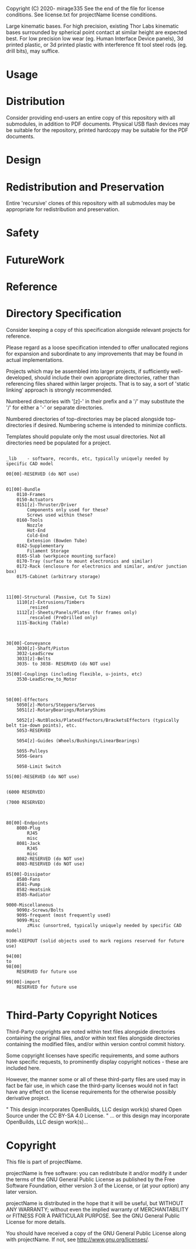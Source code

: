 Copyright (C) 2020- mirage335
See the end of the file for license conditions.
See license.txt for projectName license conditions.



Large kinematic bases. For high precision, existing Thor Labs kinematic bases surrounded by spherical point contact at similar height are expected best. For low precision low wear (eg. Human Interface Device panels), 3d printed plastic, or 3d printed plastic with interference fit tool steel rods (eg. drill bits), may suffice.


# Usage


# Distribution

Consider providing end-users an entire copy of this repository with all submodules, in addition to PDF documents. Physical USB flash devices may be suitable for the repository, printed hardcopy may be suitable for the PDF documents.


# Design


# Redistribution and Preservation

Entire 'recursive' clones of this repository with all submodules may be appropriate for redistribution and preservation.


# Safety


# FutureWork


# Reference


# Directory Specification

Consider keeping a copy of this specification alongside relevant projects for reference.

Please regard as a loose specification intended to offer unallocated regions for expansion and subordinate to any improvements that may be found in actual implementations.


Projects which may be assembled into larger projects, if sufficiently well-developed, should include their own appropriate directories, rather than referencing files shared within larger projects. That is to say, a sort of 'static linking' approach is strongly recommended.



Numbered directories with '[z]-' in their prefix and a '/' may substitute the '/' for either a '-' or separate directories.

Numbered directories of top-directories may be placed alongside top-directories if desired. Numbering scheme is intended to minimize conflicts.

Templates should populate only the most usual directories. Not all directories need be populated for a project.


```

_lib	- software, records, etc, typically uniquely needed by specific CAD model

00[00]-RESERVED (do NOT use)


01[00]-Bundle
	0110-Frames
	0150-Actuators
	0151[z]-Thruster/Driver
		Components only used for these?
		Screws used within these?
	0160-Tools
		Nozzle
		Hot-End
		Cold-End
		Extension (Bowden Tube)
	0162-Supplementary
		Filament Storage
	0165-Slab (workpiece mounting surface)
	0170-Tray (surface to mount electronics and similar)
	0172-Rack (enclosure for electronics and similar, and/or junction box)
	0175-Cabinet (arbitrary storage)



11[00]-Structural (Passive, Cut To Size)
	1110[z]-Extrusions/Timbers
		_resized
	1112[z]-Sheets/Panels/Plates (for frames only)
		_rescaled (PreDrilled only)
	1115-Backing (Table)



30[00]-Conveyance
	3030[z]-Shaft/Piston
	3032-LeadScrew
	3033[z]-Belts
	3035- to 3038- RESERVED (do NOT use)

35[00]-Couplings (including flexible, u-joints, etc)
	3530-LeadScrew_to_Motor



50[00]-Effectors
	5050[z]-Motors/Steppers/Servos
	5051[z]-RotaryBearings/RotaryShims
	
	5052[z]-NutBlocks/PlatesEffectors/BracketsEffectors (typically belt tie-down points), etc.
	5053-RESERVED
	
	5054[z]-Guides (Wheels/Bushings/LinearBearings)
	
	5055-Pulleys
	5056-Gears
	
	5058-Limit Switch

55[00]-RESERVED (do NOT use)
	

(6000 RESERVED)

(7000 RESERVED)



80[00]-Endpoints
	8080-Plug
		RJ45
		misc
	8081-Jack
		RJ45
		misc
	8082-RESERVED (do NOT use)
	8083-RESERVED (do NOT use)

85[00]-Dissipator
	8580-Fans
	8581-Pump
	8582-Heatsink
	8585-Radiator

9000-Miscellaneous
	9090z-Screws/Bolts
	9095-frequent (most frequently used)
	9099-Misc
		zMisc (unsortred, typically uniquely needed by specific CAD model)

9100-KEEPOUT (solid objects used to mark regions reserved for future use)

94[00]
to
98[00]
	RESERVED for future use

99[00]-import
	RESERVED for future use


```



# Third-Party Copyright Notices

Third-Party copyrights are noted within text files alongside directories containing the original files, and/or within text files alongside directories containing the modified files, and/or within version control commit history.

Some copyright licenses have specific requirements, and some authors have specific requests, to prominently display copyright notices - these are included here.

However, the manner some or all of these third-party files are used may in fact be fair use, in which case the third-party licenses would not in fact have any effect on the license requirements for the otherwise possibly derivative project.


"
This design incorporates OpenBuilds, LLC design work(s) shared Open Source under the CC BY-SA 4.0 License.
"
... or this design may incorporate OpenBuilds, LLC design work(s)...







# Copyright

This file is part of projectName.

projectName is free software: you can redistribute it and/or modify
it under the terms of the GNU General Public License as published by
the Free Software Foundation, either version 3 of the License, or
(at your option) any later version.

projectName is distributed in the hope that it will be useful,
but WITHOUT ANY WARRANTY; without even the implied warranty of
MERCHANTABILITY or FITNESS FOR A PARTICULAR PURPOSE.  See the
GNU General Public License for more details.

You should have received a copy of the GNU General Public License
along with projectName.  If not, see <http://www.gnu.org/licenses/>.








